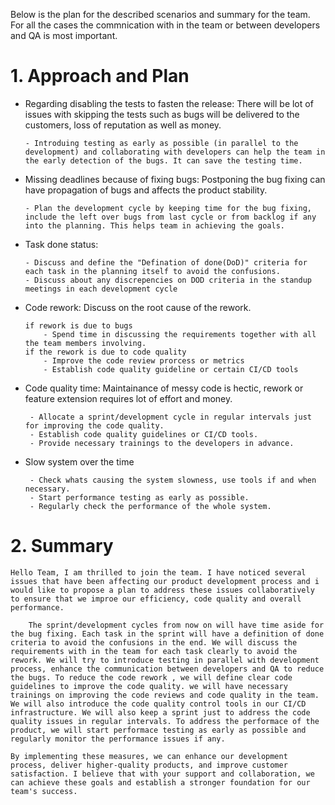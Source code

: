 Below is the plan for the described scenarios and summary for the team. 
For all the cases the commnication with in the team or between developers and QA is most important.

# 1. Approach and Plan
  - Regarding disabling the tests to fasten the release:
  		There will be lot of issues with skipping the tests such as bugs will be delivered to the customers, loss of reputation as well as money. 
		
		- Introduing testing as early as possible (in parallel to the development) and collaborating with developers can help the team in the early detection of the bugs. It can save the testing time.

  - Missing deadlines because of fixing bugs: 
		Postponing the bug fixing can have propagation of bugs and affects the product stability. 

		- Plan the development cycle by keeping time for the bug fixing, include the left over bugs from last cycle or from backlog if any into the planning. This helps team in achieving the goals.

  - Task done status:

		- Discuss and define the "Defination of done(DoD)" criteria for each task in the planning itself to avoid the confusions.
		- Discuss about any discrepencies on DOD criteria in the standup meetings in each development cycle 

  - Code rework:
  		 Discuss on the root cause of the rework.

		if rework is due to bugs
			- Spend time in discussing the requirements together with all the team members involving.
		if the rework is due to code quality
			- Improve the code review prorcess or metrics
			- Establish code quality guideline or certain CI/CD tools
  
  - Code quality time:
		 Maintainance of messy code is hectic, rework or feature extension requires lot of effort and money.

		 - Allocate a sprint/development cycle in regular intervals just for improving the code quality.
		 - Establish code quality guidelines or CI/CD tools.
		 - Provide necessary trainings to the developers in advance.
  
  - Slow system over the time

		 - Check whats causing the system slowness, use tools if and when necessary.
		 - Start performance testing as early as possible.
		 - Regularly check the performance of the whole system.

# 2. Summary

	Hello Team, I am thrilled to join the team. I have noticed several issues that have been affecting our product development process and i would like to propose a plan to address these issues collaboratively to ensure that we improe our efficiency, code quality and overall performance.

		The sprint/development cycles from now on will have time aside for the bug fixing. Each task in the sprint will have a definition of done criteria to avoid the confusions in the end. We will discuss the requirements with in the team for each task clearly to avoid the rework. We will try to introduce testing in parallel with development process, enhance the communication between developers and QA to reduce the bugs. To reduce the code rework , we will define clear code guidelines to improve the code quality. we will have necessary trainings on improving the code reviews and code quality in the team. We will also introduce the code quality control tools in our CI/CD infrastructure. We will also keep a sprint just to address the code quality issues in regular intervals. To address the performace of the product, we will start performace testing as early as possible and regularly monitor the performance issues if any.
	
	By implementing these measures, we can enhance our development process, deliver higher-quality products, and improve customer satisfaction. I believe that with your support and collaboration, we can achieve these goals and establish a stronger foundation for our team's success.